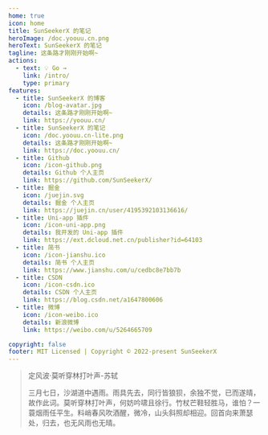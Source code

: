 ```yaml
---
home: true
icon: home
title: SunSeekerX 的笔记
heroImage: /doc.yoouu.cn.png
heroText: SunSeekerX 的笔记
tagline: 这条路才刚刚开始啊~
actions:
  - text: 💡 Go →
    link: /intro/
    type: primary
features:
  - title: SunSeekerX 的博客
    icon: /blog-avatar.jpg
    details: 这条路才刚刚开始啊~
    link: https://yoouu.cn/
  - title: SunSeekerX 的笔记
    icon: /doc.yoouu.cn-lite.png
    details: 这条路才刚刚开始啊~
    link: https://doc.yoouu.cn/
  - title: Github
    icon: /icon-github.png
    details: Github 个人主页
    link: https://github.com/SunSeekerX/
  - title: 掘金
    icon: /juejin.svg
    details: 掘金 个人主页
    link: https://juejin.cn/user/4195392103136616/
  - title: Uni-app 插件
    icon: /icon-uni-app.png
    details: 我开发的 Uni-app 插件
    link: https://ext.dcloud.net.cn/publisher?id=64103
  - title: 简书
    icon: /icon-jianshu.ico
    details: 简书 个人主页
    link: https://www.jianshu.com/u/cedbc8e7bb7b
  - title: CSDN
    icon: /icon-csdn.ico
    details: CSDN 个人主页
    link: https://blog.csdn.net/a1647800606
  - title: 微博
    icon: /icon-weibo.ico
    details: 新浪微博
    link: https://weibo.com/u/5264665709

copyright: false
footer: MIT Licensed | Copyright © 2022-present SunSeekerX
---
```


> 定风波·莫听穿林打叶声-苏轼
>
> 三月七日，沙湖道中遇雨。雨具先去，同行皆狼狈，余独不觉，已而遂晴，故作此词。莫听穿林打叶声，何妨吟啸且徐行。竹杖芒鞋轻胜马，谁怕？一蓑烟雨任平生。料峭春风吹酒醒，微冷，山头斜照却相迎。回首向来萧瑟处，归去，也无风雨也无晴。
